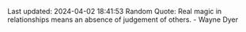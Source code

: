 Last updated: 2024-04-02 18:41:53
Random Quote: Real magic in relationships means an absence of judgement of others. - Wayne Dyer